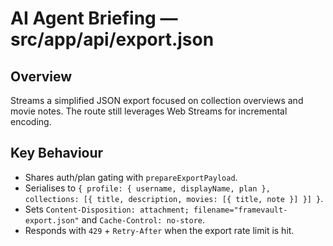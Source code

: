 # AI Agent Briefing — src/app/api/export.json

## Overview
Streams a simplified JSON export focused on collection overviews and movie notes. The route still leverages Web Streams for incremental encoding.

## Key Behaviour
- Shares auth/plan gating with `prepareExportPayload`.
- Serialises to `{ profile: { username, displayName, plan }, collections: [{ title, description, movies: [{ title, note }] }] }`.
- Sets `Content-Disposition: attachment; filename="framevault-export.json"` and `Cache-Control: no-store`.
- Responds with `429` + `Retry-After` when the export rate limit is hit.
